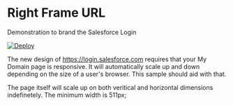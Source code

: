 Right Frame URL
====================

Demonstration to brand the Salesforce Login

[![Deploy](https://www.herokucdn.com/deploy/button.png)](https://heroku.com/deploy?template=https://github.com/salesforceHarding/rightFrameURL.git)

The new design of https://login.salesforce.com requires that your My Domain page is responsive.   It will automatically scale up and down depending on the size of a user's browser.   This sample should aid with that.

The page itself will scale up on both veritical and horizontal dimensions indefinetely.   The minimum width is 511px;
